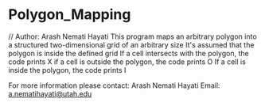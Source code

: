 # Polygon_Mapping
// Author: Arash Nemati Hayati 
This program maps an arbitrary polygon into a structured two-dimensional grid of an arbitrary size
It's assumed that the polygon is inside the defined grid
If a cell intersects with the polygon, the code prints X 
if a cell is outside the polygon, the code prints O 
If a cell is inside the polygon, the code prints I

For more information please contact:
Arash Nemati Hayati
Email: a.nematihayati@utah.edu
